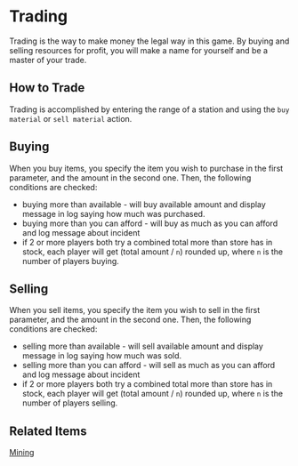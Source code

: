 # Trading

Trading is the way to make money the legal way in this game.
By buying and selling resources for profit, you will make a name for yourself and be a master of your trade.

## How to Trade

Trading is accomplished by entering the range of a station and using the `buy material` or `sell material` action.

## Buying

When you buy items, you specify the item you wish to purchase in the first parameter, and the amount in the second one.
Then, the following conditions are checked:
* buying more than available - will buy available amount and display message in log saying how much was purchased.
* buying more than you can afford - will buy as much as you can afford and log message about incident
* if 2 or more players both try a combined total more than store has in stock,
  each player will get (total amount / `n`) rounded up, where `n` is the number of players buying.


## Selling

When you sell items, you specify the item you wish to sell in the first parameter, and the amount in the second one.
Then, the following conditions are checked:
* selling more than available - will sell available amount and display message in log saying how much was sold.
* selling more than you can afford - will sell as much as you can afford and log message about incident
* if 2 or more players both try a combined total more than store has in stock,
  each player will get (total amount / `n`) rounded up, where `n` is the number of players selling.


## Related Items

[Mining](asteroid_fields_and_mining.md)